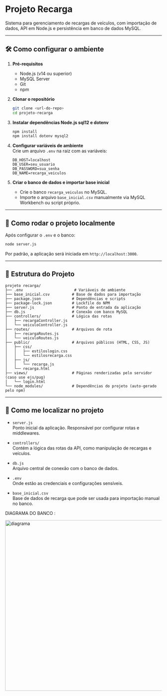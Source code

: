 # Projeto Recarga

Sistema para gerenciamento de recargas de veículos, com importação de dados, API em Node.js e persistência em banco de dados MySQL.

---

## 🛠️ Como configurar o ambiente

1. **Pré-requisitos**  
   - Node.js (v14 ou superior)
   - MySQL Server
   - Git
   - npm

2. **Clonar o repositório**  
   ```bash
   git clone <url-do-repo>
   cd projeto-recarga
   ```

3. **Instalar dependências Node.js sql12 e dotenv**  
   ```bash
   npm install
   npm install dotenv mysql2


   ```

4. **Configurar variáveis de ambiente**  
   Crie um arquivo `.env` na raiz com as variáveis:
   ```env
   DB_HOST=localhost
   DB_USER=seu_usuario
   DB_PASSWORD=sua_senha
   DB_NAME=recarga_veiculos
   ```

5. **Criar o banco de dados e importar base inicial**  
   - Crie o banco `recarga_veiculos` no MySQL.
   - Importe o arquivo `base_inicial.csv` manualmente via MySQL Workbench ou script próprio.

---

## 🚀 Como rodar o projeto localmente

Após configurar o `.env` e o banco:

```bash
node server.js
```

Por padrão, a aplicação será iniciada em `http://localhost:3000`.

---

## 🧱 Estrutura do Projeto

```
projeto recarga/
├── .env                       # Variáveis de ambiente
├── base_inicial.csv          # Base de dados para importação
├── package.json              # Dependências e scripts
├── package-lock.json         # Lockfile do NPM
├── server.js                 # Ponto de entrada da aplicação
├── db.js                     # Conexão com banco MySQL
├── controllers/              # Lógica das rotas
│   ├── recargaController.js
│   └── veiculoController.js
├── routes/                   # Arquivos de rota
│   ├── recargaRoutes.js
│   └── veiculoRoutes.js
├── public/                   # Arquivos públicos (HTML, CSS, JS)
│   ├── css/
│   │   ├── estiloslogin.css
│   │   └── estilosrecarga.css
│   ├── js/
│   │   └── recarga.js
│   └── recarga.html
├── views/                    # Páginas renderizadas pelo servidor (caso use ejs/pug)
│   └── login.html
└── node_modules/             # Dependências do projeto (auto-gerado pelo npm)

```

---

## 🧭 Como me localizar no projeto

- `server.js`  
  Ponto inicial da aplicação. Responsável por configurar rotas e middlewares.

- `controllers/`  
  Contém a lógica das rotas da API, como manipulação de recargas e veículos.

- `db.js`  
  Arquivo central de conexão com o banco de dados.

- `.env`  
  Onde estão as credenciais e configurações sensíveis.

- `base_inicial.csv`  
  Base de dados de recarga que pode ser usada para importação manual no banco.


DIAGRAMA DO BANCO :

<img width="678" height="547" alt="diagrama" src="https://github.com/user-attachments/assets/ee856fe3-9f8b-40df-95d5-968db4e7f4ce" />


